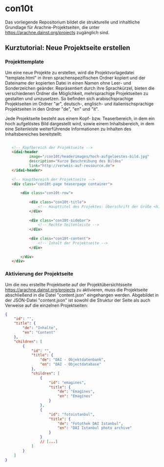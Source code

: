 # con10t

Das vorliegende Repositorium bildet die strukturelle und inhaltliche Grundlage für Arachne-Projektseiten, die unter https://arachne.dainst.org/projects zugänglich sind. 
 
## Kurztutorial: Neue Projektseite erstellen

### Projekttemplate
Um eine neue Projekte zu erstellen, wird die Projektvorlagedatei "template.html" in ihren sprachenspezifischen Ordner kopiert und der Dateiname der kopierten Datei in einen Namen ohne Leer- und Sonderzeichen geänder. Repräsentiert durch ihre Sprachkürzel, bieten die verschiedenen Ordner die Möglichkeit, mehrsprachige Projektseiten zu gestalten und umzusetzen.
So befinden sich arabischsprachige Projektseiten im Ordner "ar", deutsch-, englisch- und italienischsprachige Projektseiten in den Ordner "de", "en" und "it".

Jede Projektseite besteht aus einem Kopf- bzw. Teaserbereich, in dem ein hoch aufgelöstes Bild dargestellt wird, sowie einem Inhaltsbereich, in dem eine Seitenleiste weiterführende Informationen zu Inhalten des Inhaltsbereiches bereitstellt:

```HTML
   
   <!-- Kopfbereich der Projektseite -->
   <idai-header
           image="/con10t/headerimages/hoch-aufgeloestes-bild.jpg"
           description="Kurze Beschreibung des Bildes"
           link="http://verweis-auf-ressource.de">
   </idai-header>
   
   <!-- Hauptbereich der Projektseite -->
   <div class="con10t-page teaserpage container">
   
       <div class="con10t-row">
   
           <div class="con10t-title">
               <!-- Haupttitel des Projektes: Überschrift der Größe <h1> oder Logo / Bild -->
           </div>
   
           <div class="con10t-sidebar">
               <!-- Rechte Seitenleiste -->
           </div>
   
           <div class="con10t-content">
               <!-- Inhalt der Projektseite -->
           </div>
   
       </div>
   </div>
```

### Aktivierung der Projektseite
Um die neu erstellte Projektseite auf der Projektübersichtsseite https://arachne.dainst.org/projects zu aktivieren, muss die Projektseite abschließend in die Datei "content.json" eingehangen werden. Abgebildet in der JSON-Datei "content.json" ist sowohl die Struktur der Seite als auch Verweise auf die einzelnen Projektseiten:
```JSON
{
    "id": "",
    "title": {
        "de": "Inhalte",
        "en": "Content"
    },
    "children": [
        {
            "id": "",
            "title": {
                "de": "DAI - Objektdatenbank",
                "en": "DAI - Objectdatabase"
            },
            "children": [
                {
                    "id": "emagines",
                    "title": {
                        "de": "Emagines",
                        "en": "Emagines"
                    }
                },
                {
                    "id": "fotoistanbul",
                    "title": {
                        "de": "Fotothek DAI Istanbul",
                        "en": "DAI Istanbul photo archive"
                    }
                }
                // [...]
            ]
        }
    ]
}
```